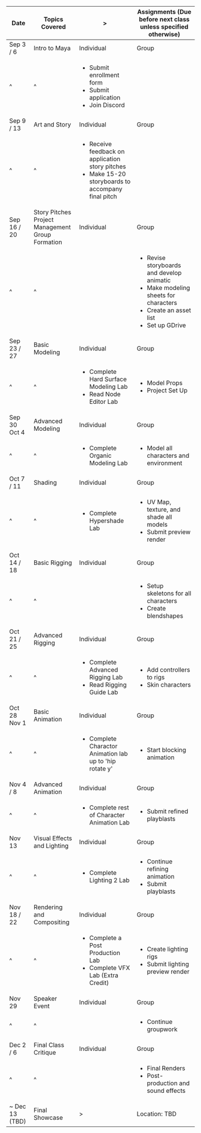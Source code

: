 | Date | Topics Covered | > | Assignments (Due before next class unless specified otherwise) |
| - | - | - | - |
| Sep 3 / 6 | Intro to Maya | Individual | Group |
| ^ | ^ | <ul><li>Submit enrollment form</li><li>Submit application</li><li>Join Discord</li></ul> |  |
| Sep 9 / 13 | Art and Story | Individual | Group |
| ^ | ^ | <ul><li>Receive feedback on application story pitches</li><li>Make 15-20 storyboards to accompany final pitch</li></ul> |  |
| Sep 16 / 20 | Story Pitches<br>Project Management<br>Group Formation | Individual | Group |
| ^ | ^ |  | <ul><li>Revise storyboards and develop animatic</li><li>Make modeling sheets for characters</li><li>Create an asset list</li><li>Set up GDrive</li></ul> |
| Sep 23 / 27 | Basic Modeling | Individual | Group |
| ^ | ^ | <ul><li>Complete Hard Surface Modeling Lab</li><li>Read Node Editor Lab</li></ul> | <ul><li>Model Props</li><li>Project Set Up</li></ul> |
| Sep 30<br>Oct 4 | Advanced Modeling | Individual | Group |
| ^ | ^ | <ul><li>Complete Organic Modeling Lab</li></ul> | <ul><li>Model all characters and environment</li></ul> |
| Oct 7 / 11 | Shading | Individual | Group |
| ^ | ^ | <ul><li>Complete Hypershade Lab</li></ul> | <ul><li>UV Map, texture, and shade all models</li><li>Submit preview render</li></ul> |
| Oct 14 / 18 | Basic Rigging | Individual | Group |
| ^ | ^ |  | <ul><li>Setup skeletons for all characters</li><li>Create blendshapes</li></ul> |
| Oct 21 / 25 | Advanced Rigging | Individual | Group |
| ^ | ^ | <ul><li>Complete Advanced Rigging Lab</li><li>Read Rigging Guide Lab</li></ul> | <ul><li>Add controllers to rigs</li><li>Skin characters</li></ul> |
| Oct 28<br>Nov 1 | Basic Animation | Individual | Group |
| ^ | ^ | <ul><li>Complete Charactor Animation lab up to 'hip rotate y'</li></ul> | <ul><li>Start blocking animation</li></ul> |
| Nov 4 / 8 | Advanced Animation | Individual | Group |
| ^ | ^ | <ul><li>Complete rest of Character Animation Lab</li></ul> | <ul><li>Submit refined playblasts</li></ul> |
| Nov 13 | Visual Effects and Lighting | Individual | Group |
| ^ | ^ | <ul><li>Complete Lighting 2 Lab</li></ul> | <ul><li>Continue refining animation</li><li>Submit playblasts</li></ul> |
| Nov 18 / 22 | Rendering and Compositing | Individual | Group |
| ^ | ^ | <ul><li>Complete a Post Production Lab</li><li>Complete VFX Lab (Extra Credit)</li></ul> | <ul><li>Create lighting rigs</li><li>Submit lighting preview render</li></ul> |
| Nov 29 | Speaker Event | Individual | Group |
| ^ | ^ |  | <ul><li>Continue groupwork</li></ul> |
| Dec 2 / 6 | Final Class Critique | Individual | Group |
| ^ | ^ |  | <ul><li>Final Renders</li><li>Post-production and sound effects</li></ul> |
| ~ Dec 13 (TBD) | Final Showcase | > | <br>Location: TBD<br><br>